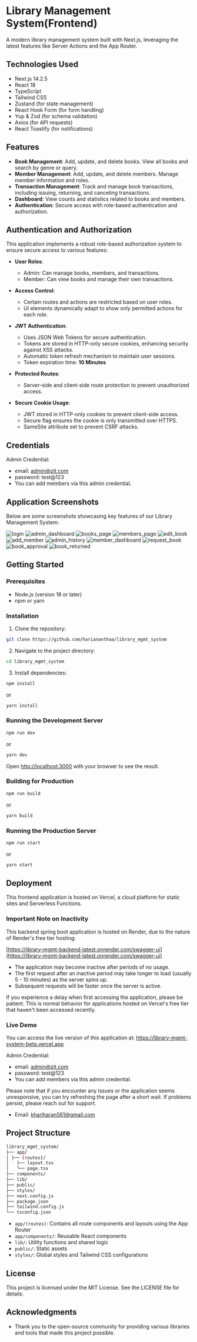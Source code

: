 # Library Management System(Frontend)

A modern library management system built with Next.js, leveraging the latest features like Server Actions and the App Router.

## Technologies Used

- Next.js 14.2.5
- React 18
- TypeScript
- Tailwind CSS
- Zustand (for state management)
- React Hook Form (for form handling)
- Yup & Zod (for schema validation)
- Axios (for API requests)
- React Toastify (for notifications)

## Features

- **Book Management**: Add, update, and delete books. View all books and search by genre or query.
- **Member Management**: Add, update, and delete members. Manage member information and roles.
- **Transaction Management**: Track and manage book transactions, including issuing, returning, and canceling transactions.
- **Dashboard**: View counts and statistics related to books and members.
- **Authentication**: Secure access with role-based authentication and authorization.

## Authentication and Authorization

This application implements a robust role-based authorization system to ensure secure access to various features:

- **User Roles**:

  - Admin: Can manage books, members, and transactions.
  - Member: Can view books and manage their own transactions.

- **Access Control**:

  - Certain routes and actions are restricted based on user roles.
  - UI elements dynamically adapt to show only permitted actions for each role.

- **JWT Authentication**:

  - Uses JSON Web Tokens for secure authentication.
  - Tokens are stored in HTTP-only secure cookies, enhancing security against XSS attacks.
  - Automatic token refresh mechanism to maintain user sessions.
  - Token expiration time: **10 Minutes**

- **Protected Routes**:

  - Server-side and client-side route protection to prevent unauthorized access.

- **Secure Cookie Usage**:
  - JWT stored in HTTP-only cookies to prevent client-side access.
  - Secure flag ensures the cookie is only transmitted over HTTPS.
  - SameSite attribute set to prevent CSRF attacks.
 
## Credentials
Admin Credential:
- email: admin@zit.com
- password: test@123
- You can add members via this admin credential.

## Application Screenshots

Below are some screenshots showcasing key features of our Library Management System:

![login](https://github.com/hariananthaa/library_mgmt_system/blob/main/screenshots/1_login.jpg?raw=true)
![admin_dashboard](https://github.com/hariananthaa/library_mgmt_system/blob/main/screenshots/2_admin_dashboard.jpg?raw=true)
![books_page](https://github.com/hariananthaa/library_mgmt_system/blob/main/screenshots/3_books_page.jpg?raw=true)
![members_page](https://github.com/hariananthaa/library_mgmt_system/blob/main/screenshots/4_members_page.jpg?raw=true)
![edit_book](https://github.com/hariananthaa/library_mgmt_system/blob/main/screenshots/5_admin_edit_book.jpg?raw=true)
![add_member](https://github.com/hariananthaa/library_mgmt_system/blob/main/screenshots/7_add_member.jpg?raw=true)
![admin_history](https://github.com/hariananthaa/library_mgmt_system/blob/main/screenshots/8_admin%20History.jpg?raw=true)
![member_dashboard](https://github.com/hariananthaa/library_mgmt_system/blob/main/screenshots/6_member_dashboard.jpg?raw=true)
![request_book](https://github.com/hariananthaa/library_mgmt_system/blob/main/screenshots/9_request_book.jpg?raw=true)
![book_approval](https://github.com/hariananthaa/library_mgmt_system/blob/main/screenshots/10_book_approval.jpg?raw=true)
![book_returned](https://github.com/hariananthaa/library_mgmt_system/blob/main/screenshots/11_return_book.jpg?raw=true)

## Getting Started

### Prerequisites

- Node.js (version 18 or later)
- npm or yarn

### Installation

1. Clone the repository:

```bash
git clone https://github.com/hariananthaa/library_mgmt_system
```

2. Navigate to the project directory:

```bash
cd library_mgmt_system
```

3. Install dependencies:

```bash
npm install
```

or

```bash
yarn install
```

### Running the Development Server

```bash
npm run dev
```

or

```bash
yarn dev
```

Open [http://localhost:3000](http://localhost:3000) with your browser to see the result.

### Building for Production

```bash
npm run build
```

or

```bash
yarn build
```

### Running the Production Server

```bash
npm run start
```

or

```bash
yarn start
```

## Deployment

This frontend application is hosted on Vercel, a cloud platform for static sites and Serverless Functions.

### Important Note on Inactivity

This backend spring boot application is hosted on Render, due to the nature of Render's free tier hosting:

[https://library-mgmt-backend-latest.onrender.com/swagger-ui](https://library-mgmt-backend-latest.onrender.com/swagger-ui)

- The application may become inactive after periods of no usage.
- The first request after an inactive period may take longer to load (usually 5 - 10 minutes) as the server spins up.
- Subsequent requests will be faster once the server is active.

If you experience a delay when first accessing the application, please be patient. This is normal behavior for applications hosted on Vercel's free tier that haven't been accessed recently.

### Live Demo

You can access the live version of this application at: https://library-mgmt-system-beta.vercel.app

Admin Credential:
- email: admin@zit.com
- password: test@123
- You can add members via this admin credential.

Please note that if you encounter any issues or the application seems unresponsive, you can try refreshing the page after a short wait. If problems persist, please reach out for support.

- Email: khariharan561@gmail.com

## Project Structure

```bash
library_mgmt_system/
├── app/
│ ├── (routes)/
│   ├── layout.tsx
│   └── page.tsx
├── components/
├── lib/
├── public/
├── styles/
├── next.config.js
├── package.json
├── tailwind.config.js
└── tsconfig.json
```

- `app/(routes)`: Contains all route components and layouts using the App Router
- `app/components/`: Reusable React components
- `lib/`: Utility functions and shared logic
- `public/`: Static assets
- `styles/`: Global styles and Tailwind CSS configurations

## License

This project is licensed under the MIT License. See the LICENSE file for details.

## Acknowledgments

- Thank you to the open-source community for providing various libraries and tools that made this project possible.
